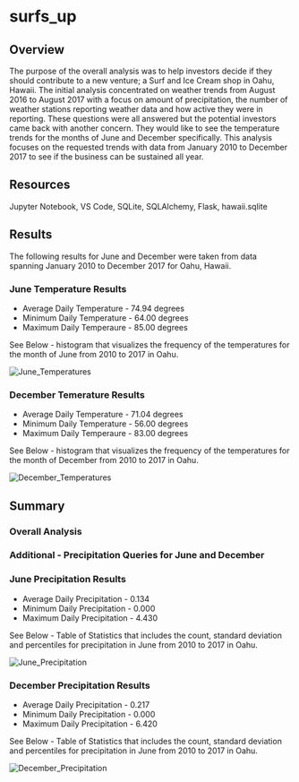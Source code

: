 # surfs_up
## Overview
The purpose of the overall analysis was to help investors decide if they should contribute to a new venture; a Surf and Ice Cream shop in Oahu, Hawaii. The initial analysis concentrated on weather trends from August 2016 to August 2017 with a focus on amount of precipitation, the number of weather stations reporting weather data and how active they were in reporting.  These questions were all answered but the potential investors came back with another concern.  They would like to see the temperature trends for the months of June and December specifically.  This analysis focuses on the requested trends with data from January 2010 to December 2017 to see if the business can be sustained all year. 

## Resources
Jupyter Notebook, VS Code, SQLite, SQLAlchemy, Flask, hawaii.sqlite

## Results
The following results for June and December were taken from data spanning January 2010 to December 2017 for Oahu, Hawaii.
### June Temperature Results
- Average Daily Temperature - 74.94 degrees
- Minimum Daily Temperature - 64.00 degrees
- Maximum Daily Temperaure - 85.00 degrees

See Below - histogram that visualizes the frequency of the temperatures for the month of June from 2010 to 2017 in Oahu.

![June_Temperatures](https://user-images.githubusercontent.com/106348899/183990692-7999bff4-cceb-40c0-9a60-3f00ae680bb0.png)


### December Temerature Results
- Average Daily Temperature - 71.04 degrees
- Minimum Daily Temperature - 56.00 degrees
- Maximum Daily Temperaure - 83.00 degrees

See Below - histogram that visualizes the frequency of the temperatures for the month of December from 2010 to 2017 in Oahu.

![December_Temperatures](https://user-images.githubusercontent.com/106348899/183990216-5ba69aa5-953d-4223-9e3f-de7844e27b07.png)


## Summary
### Overall Analysis



### Additional - Precipitation Queries for June and December
### June Precipitation Results
- Average Daily Precipitation - 0.134
- Minimum Daily Precipitation - 0.000
- Maximum Daily Precipitation - 4.430

See Below - Table of Statistics that includes the count, standard deviation and percentiles for precipitation in June from 2010 to 2017 in Oahu.

![June_Precipitation](https://user-images.githubusercontent.com/106348899/183998178-d352b584-959d-4ff8-a429-439087059140.png)


### December Precipitation Results
- Average Daily Precipitation - 0.217
- Minimum Daily Precipitation - 0.000
- Maximum Daily Precipitation - 6.420

See Below - Table of Statistics that includes the count, standard deviation and percentiles for precipitation in June from 2010 to 2017 in Oahu.

![December_Precipitation](https://user-images.githubusercontent.com/106348899/183998506-77badc43-e4ae-4856-a662-0ac7f59448ba.png)
